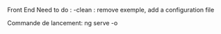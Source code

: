 Front End 
Need to do : 
-clean : remove exemple, add a configuration file


Commande de lancement: ng serve -o
